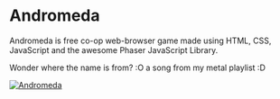 # Andromeda
Andromeda is free co-op web-browser game made using HTML, CSS, JavaScript and the awesome Phaser JavaScript Library.

Wonder where the name is from? :O 
a song from my metal playlist :D

[![Andromeda](https://img.youtube.com/vi/uB0aXf8NRC8/0.jpg)](https://www.youtube.com/watch?v=uB0aXf8NRC8)



